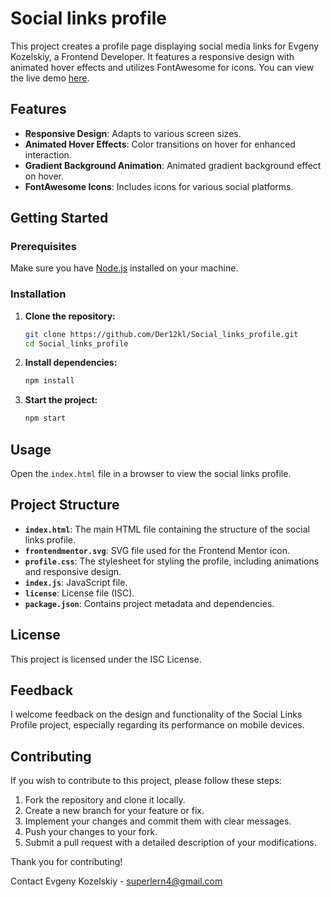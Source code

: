 # Social links profile

This project creates a profile page displaying social media links for Evgeny Kozelskiy, a Frontend Developer. It features a responsive design with animated hover effects and utilizes FontAwesome for icons.
You can view the live demo [here](https://der12kl.github.io/Social_links_profile).

## Features

- **Responsive Design**: Adapts to various screen sizes.
- **Animated Hover Effects**: Color transitions on hover for enhanced interaction.
- **Gradient Background Animation**: Animated gradient background effect on hover.
- **FontAwesome Icons**: Includes icons for various social platforms.

## Getting Started

### Prerequisites

Make sure you have [Node.js](https://nodejs.org/) installed on your machine.

### Installation

1. **Clone the repository:**
    ```bash
    git clone https://github.com/Der12kl/Social_links_profile.git
    cd Social_links_profile
    ```

2. **Install dependencies:**
    ```sh
    npm install
    ```

3. **Start the project:**
    ```sh
    npm start
    ```

## Usage

Open the `index.html` file in a browser to view the social links profile.

## Project Structure

- **`index.html`**: The main HTML file containing the structure of the social links profile.
- **`frontendmentor.svg`**: SVG file used for the Frontend Mentor icon.
- **`profile.css`**: The stylesheet for styling the profile, including animations and responsive design.
- **`index.js`**: JavaScript file.
- **`license`**: License file (ISC).
- **`package.json`**: Contains project metadata and dependencies.


## License

This project is licensed under the ISC License.

## Feedback

I welcome feedback on the design and functionality of the Social Links Profile project, especially regarding its performance on mobile devices.

## Contributing

If you wish to contribute to this project, please follow these steps:

1. Fork the repository and clone it locally.
2. Create a new branch for your feature or fix.
3. Implement your changes and commit them with clear messages.
4. Push your changes to your fork.
5. Submit a pull request with a detailed description of your modifications.

Thank you for contributing!

Contact
Evgeny Kozelskiy - superlern4@gmail.com
